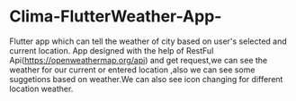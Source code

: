 # Clima-FlutterWeather-App-
Flutter app which can tell the weather of city based on user's selected and current location.
App designed with the help of RestFul Api(https://openweathermap.org/api) and get request,we can see the weather for our current or entered location ,also we can see some suggetions based on weather.We can also see icon changing for different location weather.
